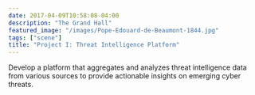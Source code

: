 ```yaml
---
date: 2017-04-09T10:58:08-04:00
description: "The Grand Hall"
featured_image: "/images/Pope-Edouard-de-Beaumont-1844.jpg"
tags: ["scene"]
title: "Project I: Threat Intelligence Platform"
---
```



Develop a platform that aggregates and analyzes threat intelligence data from various sources to provide actionable insights on emerging cyber threats.




























